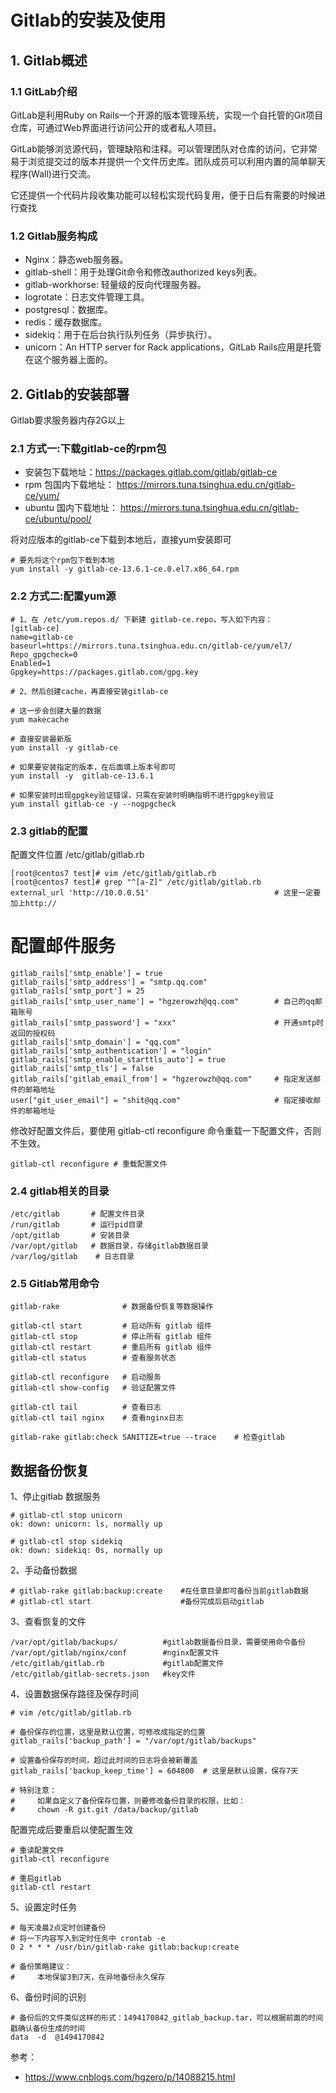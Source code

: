 # Gitlab的安装及使用

## 1. Gitlab概述

### 1.1 GitLab介绍
GitLab是利用Ruby on Rails一个开源的版本管理系统，实现一个自托管的Git项目仓库，可通过Web界面进行访问公开的或者私人项目。

GitLab能够浏览源代码，管理缺陷和注释。可以管理团队对仓库的访问，它非常易于浏览提交过的版本并提供一个文件历史库。团队成员可以利用内置的简单聊天程序(Wall)进行交流。

它还提供一个代码片段收集功能可以轻松实现代码复用，便于日后有需要的时候进行查找

### 1.2 Gitlab服务构成
- Nginx：静态web服务器。
- gitlab-shell：用于处理Git命令和修改authorized keys列表。
- gitlab-workhorse: 轻量级的反向代理服务器。
- logrotate：日志文件管理工具。
- postgresql：数据库。
- redis：缓存数据库。
- sidekiq：用于在后台执行队列任务（异步执行）。
- unicorn：An HTTP server for Rack applications，GitLab Rails应用是托管在这个服务器上面的。


## 2. Gitlab的安装部署

Gitlab要求服务器内存2G以上

### 2.1 方式一:下载gitlab-ce的rpm包

- 安装包下载地址：https://packages.gitlab.com/gitlab/gitlab-ce
- rpm 包国内下载地址： https://mirrors.tuna.tsinghua.edu.cn/gitlab-ce/yum/
- ubuntu 国内下载地址： https://mirrors.tuna.tsinghua.edu.cn/gitlab-ce/ubuntu/pool/

将对应版本的gitlab-ce下载到本地后，直接yum安装即可
```
# 要先将这个rpm包下载到本地
yum install -y gitlab-ce-13.6.1-ce.0.el7.x86_64.rpm
```

### 2.2 方式二:配置yum源

```
# 1、在 /etc/yum.repos.d/ 下新建 gitlab-ce.repo，写入如下内容：
[gitlab-ce]
name=gitlab-ce
baseurl=https://mirrors.tuna.tsinghua.edu.cn/gitlab-ce/yum/el7/
Repo_gpgcheck=0
Enabled=1
Gpgkey=https://packages.gitlab.com/gpg.key

# 2、然后创建cache，再直接安装gitlab-ce

# 这一步会创建大量的数据
yum makecache  

# 直接安装最新版
yum install -y gitlab-ce                

# 如果要安装指定的版本，在后面填上版本号即可
yum install -y  gitlab-ce-13.6.1

# 如果安装时出现gpgkey验证错误，只需在安装时明确指明不进行gpgkey验证
yum install gitlab-ce -y --nogpgcheck
```

### 2.3 gitlab的配置

配置文件位置  /etc/gitlab/gitlab.rb
```
[root@centos7 test]# vim /etc/gitlab/gitlab.rb
[root@centos7 test]# grep "^[a-Z]" /etc/gitlab/gitlab.rb
external_url 'http://10.0.0.51'                            # 这里一定要加上http://
```

# 配置邮件服务
```
gitlab_rails['smtp_enable'] = true
gitlab_rails['smtp_address'] = "smtp.qq.com"
gitlab_rails['smtp_port'] = 25
gitlab_rails['smtp_user_name'] = "hgzerowzh@qq.com"        # 自己的qq邮箱账号
gitlab_rails['smtp_password'] = "xxx"                      # 开通smtp时返回的授权码
gitlab_rails['smtp_domain'] = "qq.com"
gitlab_rails['smtp_authentication'] = "login"   
gitlab_rails['smtp_enable_starttls_auto'] = true
gitlab_rails['smtp_tls'] = false
gitlab_rails['gitlab_email_from'] = "hgzerowzh@qq.com"     # 指定发送邮件的邮箱地址
user["git_user_email"] = "shit@qq.com"                     # 指定接收邮件的邮箱地址
```

修改好配置文件后，要使用 gitlab-ctl reconfigure 命令重载一下配置文件，否则不生效。
```
gitlab-ctl reconfigure # 重载配置文件
```

### 2.4 gitlab相关的目录
```
/etc/gitlab       # 配置文件目录
/run/gitlab       # 运行pid目录
/opt/gitlab       # 安装目录
/var/opt/gitlab   # 数据目录，存储gitlab数据目录
/var/log/gitlab    # 日志目录
```


### 2.5 Gitlab常用命令
```
gitlab-rake              # 数据备份恢复等数据操作

gitlab-ctl start         # 启动所有 gitlab 组件
gitlab-ctl stop          # 停止所有 gitlab 组件
gitlab-ctl restart       # 重启所有 gitlab 组件
gitlab-ctl status        # 查看服务状态

gitlab-ctl reconfigure   # 启动服务
gitlab-ctl show-config   # 验证配置文件

gitlab-ctl tail          # 查看日志
gitlab-ctl tail nginx    # 查看nginx日志

gitlab-rake gitlab:check SANITIZE=true --trace    # 检查gitlab
```

## 数据备份恢复

1、停止gitlab 数据服务
```
# gitlab-ctl stop unicorn
ok: down: unicorn: ls, normally up

# gitlab-ctl stop sidekiq
ok: down: sidekiq: 0s, normally up
```

2、手动备份数据
```
# gitlab-rake gitlab:backup:create    #在任意目录即可备份当前gitlab数据
# gitlab-ctl start                    #备份完成后启动gitlab
```

3、查看恢复的文件
```
/var/opt/gitlab/backups/          #gitlab数据备份目录，需要使用命令备份
/var/opt/gitlab/nginx/conf        #nginx配置文件
/etc/gitlab/gitlab.rb             #gitlab配置文件
/etc/gitlab/gitlab-secrets.json   #key文件
```

4、设置数据保存路径及保存时间
```
# vim /etc/gitlab/gitlab.rb

# 备份保存的位置，这里是默认位置，可修改成指定的位置
gitlab_rails['backup_path'] = "/var/opt/gitlab/backups"

# 设置备份保存的时间，超过此时间的日志将会被新覆盖
gitlab_rails['backup_keep_time'] = 604800  # 这里是默认设置，保存7天

# 特别注意：
#     如果自定义了备份保存位置，则要修改备份目录的权限，比如：
#     chown -R git.git /data/backup/gitlab
```

配置完成后要重启以使配置生效
```
# 重读配置文件
gitlab-ctl reconfigure  

# 重启gitlab
gitlab-ctl restart
```

5、设置定时任务
```
# 每天凌晨2点定时创建备份
# 将一下内容写入到定时任务中 crontab -e
0 2 * * * /usr/bin/gitlab-rake gitlab:backup:create

# 备份策略建议：
#     本地保留3到7天，在异地备份永久保存
```

6、备份时间的识别
```
# 备份后的文件类似这样的形式：1494170842_gitlab_backup.tar，可以根据前面的时间戳确认备份生成的时间
data  -d  @1494170842
```


参考：
- https://www.cnblogs.com/hgzero/p/14088215.html
